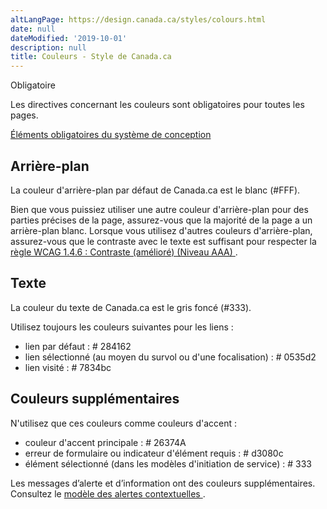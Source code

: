 ```yaml
---
altLangPage: https://design.canada.ca/styles/colours.html
date: null
dateModified: '2019-10-01'
description: null
title: Couleurs - Style de Canada.ca
---
```





<section>
 <p>
  <span class="label label-danger">
   Obligatoire
  </span>
 </p>
 <p>
  Les directives concernant les couleurs sont obligatoires pour toutes les pages.
 </p>
 <p>
  <a href="{{ site.url }}/specifications/elements-obligatoires.html">
   Éléments obligatoires du système de conception
  </a>
 </p>
 <h2>
  Arrière-plan
 </h2>
 <p>
  La couleur d'arrière-plan par défaut de Canada.ca est le blanc (#FFF).
 </p>
 <p>
  Bien que vous puissiez utiliser une autre couleur d'arrière-plan pour des parties précises de la page, assurez-vous que la majorité de la page a un arrière-plan blanc. Lorsque vous utilisez d'autres couleurs d'arrière-plan, assurez-vous que le contraste avec le texte est suffisant pour respecter la
  <a href="https://www.w3.org/Translations/WCAG20-fr/#visual-audio-contrast7">
   règle WCAG 1.4.6 : Contraste (amélioré) (Niveau AAA)
  </a>
  .
 </p>
 <h2>
  Texte
 </h2>
 <p>
  La couleur du texte de Canada.ca est le gris foncé (#333).
 </p>
 <p>
  Utilisez toujours les couleurs suivantes pour les liens :
 </p>
 <ul>
  <li>
   lien par défaut : # 284162
  </li>
  <li>
   lien sélectionné (au moyen du survol ou d'une focalisation) : # 0535d2
  </li>
  <li>
   lien visité : # 7834bc
  </li>
 </ul>
 <h2>
  Couleurs supplémentaires
 </h2>
 <p>
  N'utilisez que ces couleurs comme couleurs d'accent :
 </p>
 <ul>
  <li>
   couleur d'accent principale : # 26374A
  </li>
  <li>
   erreur de formulaire ou indicateur d'élément requis : # d3080c
  </li>
  <li>
   élément sélectionné (dans les modèles d'initiation de service) : # 333
  </li>
 </ul>
 <p>
  Les messages d’alerte et d’information ont des couleurs supplémentaires. Consultez le
  <a href="https://conception.canada.ca/configurations-conception-communes/alertes-contextuelles.html">
   modèle des alertes contextuelles
  </a>
  .
 </p>
</section>




